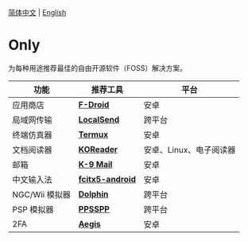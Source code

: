 [简体中文](README.md) | [English](README_en.md)
# Only

为每种用途推荐最佳的自由开源软件（FOSS）解决方案。

| 功能          | 推荐工具                                                                         | 平台             |
|-------------|------------------------------------------------------------------------------|----------------|
| 应用商店        | [**F-Droid**](https://f-droid.org/)                                          | 安卓             |
| 局域网传输       | [**LocalSend**](https://github.com/localsend/localsend/releases)             | 跨平台            |
| 终端仿真器       | [**Termux**](https://f-droid.org/packages/com.termux/)                       | 安卓             |
| 文档阅读器       | [**KOReader**](https://github.com/koreader/koreader/releases)                | 安卓、Linux、电子阅读器 |
| 邮箱          | [**K-9 Mail**](https://github.com/thunderbird/thunderbird-android/releases)  | 安卓             |
| 中文输入法       | [**fcitx5-android**](https://f-droid.org/packages/org.fcitx.fcitx5.android/) | 安卓             |
| NGC/Wii 模拟器 | [**Dolphin**](https://dolphin-emu.org/)                                      | 跨平台            |
| PSP 模拟器     | [**PPSSPP**](https://www.ppsspp.org/download/)                               | 跨平台            |
| 2FA         | [**Aegis**](https://f-droid.org/packages/com.beemdevelopment.aegis/)         | 安卓             |